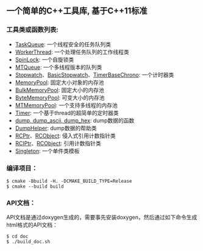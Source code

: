 ## 一个简单的C++工具库, 基于C++11标准

### 工具类或函数列表:

- [TaskQueue](include/TaskQueue.hpp): 一个线程安全的任务队列类
- [WorkerThread](include/WorkerThread.hpp): 一个处理任务队列的工作线程类
- [SpinLock](include/SpinLock.hpp): 一个自旋锁类
- [MTQueue](include/MTQueue.hpp): 一个多线程版本的队列类
- [Stopwatch](include/Stopwatch.hpp)、[BasicStopwatch](include/BasicStopwatch.hpp)、[TimerBaseChrono](include/TimerBaseChrono.hpp): 一个计时器类
- [MemoryPool](include/MemoryPool.hpp): 固定大小对象的内存池
- [BulkMemoryPool](include/BulkMemoryPool.hpp): 固定大小的内存池
- [ByteMemoryPool](include/ByteMemoryPool.hpp): 可变大小的内存池
- [MTMemoryPool](include/MTMemoryPool.hpp): 一个支持多线程的内存池
- [Timer](Timer.hpp): 一个基于thread的超简单的定时器类
- [dump, dump_ascii, dump_hex](include/dump_functions.hpp): dump数据的函数
- [DumpHelper](include/DumpHelper.hpp): dump数据的帮助类
- [RCPtr](include/RCPtr.hpp)、[RCObject](include/RCObject.hpp): 侵入式引用计数指针类
- [RCIPtr](include/RCIPtr.hpp)、[RCObject](include/RCObject.hpp): 引用计数指针类
- [Singleton](include/Singleton.hpp): 一个单件类模板

### 编译项目：

```shell
$ cmake -Bbuild -H. -DCMAKE_BUILD_TYPE=Release  
$ cmake --build build
```

### API文档：

API文档是通过doxygen生成的，需要事先安装doxygen，然后通过如下命令生成html格式的API文档：

```shell
$ cd doc
$ ./build_doc.sh
```

